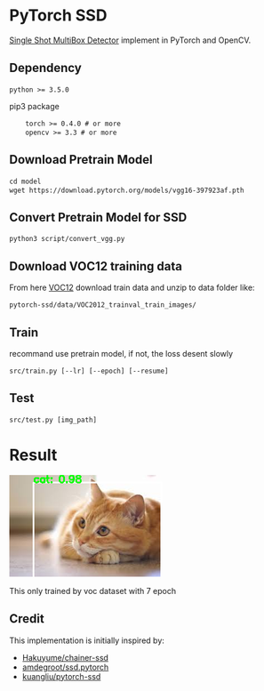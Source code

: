 # PyTorch SSD 
[Single Shot MultiBox Detector](https://arxiv.org/abs/1512.02325) implement in PyTorch and OpenCV.

## Dependency
```
python >= 3.5.0
```

pip3 package

```
    torch >= 0.4.0 # or more
    opencv >= 3.3 # or more
```
## Download Pretrain Model

```
cd model
wget https://download.pytorch.org/models/vgg16-397923af.pth
```

## Convert Pretrain Model for SSD

```
python3 script/convert_vgg.py
```

## Download VOC12 training data
From here [VOC12](http://host.robots.ox.ac.uk/pascal/VOC/voc2012/) download train data and unzip to data folder like:

```
pytorch-ssd/data/VOC2012_trainval_train_images/
```
## Train
recommand use pretrain model, if not, the loss desent slowly

```
src/train.py [--lr] [--epoch] [--resume]
```
## Test
```
src/test.py [img_path]
```

# Result
![img](./image/demo.png)  

This only trained by voc dataset with 7 epoch 

## Credit
This implementation is initially inspired by:
- [Hakuyume/chainer-ssd](https://github.com/Hakuyume/chainer-ssd)  
- [amdegroot/ssd.pytorch](https://github.com/amdegroot/ssd.pytorch)
- [kuangliu/pytorch-ssd](https://github.com/kuangliu/pytorch-ssd.git)
